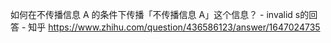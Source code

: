 如何在不传播信息 A 的条件下传播「不传播信息 A」这个信息？ - invalid s的回答 - 知乎
https://www.zhihu.com/question/436586123/answer/1647024735
